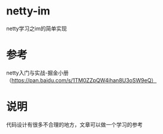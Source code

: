 # netty-im
netty学习之im的简单实现

# 参考
netty入门与实战-掘金小册（https://pan.baidu.com/s/1TM0ZZpQW4ihan8U3oSW9eQ）

# 说明
代码设计有很多不合理的地方，文章可以做一个学习的参考